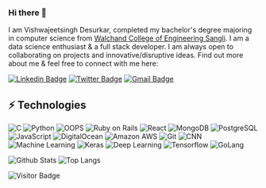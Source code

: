 ### Hi there 👋



I am Vishwajeetsingh Desurkar, completed my bachelor's degree majoring in computer science from [Walchand College of Engineering Sangli](http://www.walchandsangli.ac.in/). I am a data science enthusiast & a full stack developer. I am always open to collaborating on projects and innovative/disruptive ideas. Find out more about me & feel free to connect with me here:

[![Linkedin Badge](https://img.shields.io/badge/-VishwajeetsinghDesurkar-blue?style=flat-square&logo=Linkedin&logoColor=white&link=https://www.linkedin.com/in/vishwajeetsingh-desurkar/)](https://www.linkedin.com/in/vishwajeetsingh-desurkar/)
[![Twitter Badge](https://img.shields.io/badge/vishwwadesurkar-blue?style=flat-square&logo=twitter&logoColor=white&link=https://www.instagram.com/__vishwajeetsingh_/)](https://twitter.com/VishwaDesurkar)
[![Gmail Badge](https://img.shields.io/badge/-vishwajeetsinghd@gmail.com-c14438?style=flat-square&logo=Gmail&logoColor=white&link=mailto:vishwajeetsinghd@gmail.com)](mailto:vishwajeetsinghd@gmail.com)

## ⚡ Technologies

![C](https://img.shields.io/badge/C-C%20Programming-brown)
![Python](https://img.shields.io/badge/-Python-black?style=flat-square&logo=Python)
![OOPS](https://img.shields.io/badge/-OOPS-lightgrey)
![Ruby on Rails](https://img.shields.io/badge/ROR-Ruby%20on%20Rails-red)
![React](https://img.shields.io/badge/-React-black?style=flat-square&logo=react)
![MongoDB](https://img.shields.io/badge/-MongoDB-black?style=flat-square&logo=mongodb)
![PostgreSQL](https://img.shields.io/badge/-PostgreSQL-336791?style=flat-square&logo=postgresql)
![JavaScript](https://img.shields.io/badge/-JavaScript-black?style=flat-square&logo=javascript)
![DigitalOcean](https://img.shields.io/badge/-Digital%20Ocean-darkblue?style=flat-square&logo=digitalocean)
![Amazon AWS](https://img.shields.io/badge/Amazon%20AWS-232F3E?style=flat-square&logo=amazon-aws)
![Git](https://img.shields.io/badge/-Git-black?style=flat-square&logo=git)
![CNN](https://img.shields.io/badge/CNN-Convolutional%20Neural%20Network%20-lightgrey)
![Machine Learning](https://img.shields.io/badge/ML-Machine%20Learning-indigo)
![Keras](https://img.shields.io/badge/-Keras-red)
![Deep Learning](https://img.shields.io/badge/DL-Deep%20Learning-yellowgreen)
![Tensorflow](https://img.shields.io/badge/tf-Tensorflow-orange)
![GoLang](https://img.shields.io/badge/Go-Go%20Programming-blue)

![Github Stats](https://github-readme-stats.vercel.app/api?username=Selectus2&count_private=true&show_icons=true&include_all_commits=true)
![Top Langs](https://github-readme-stats.vercel.app/api/top-langs/?username=Selectus2&hide=TeX&layout=compact)

![Visitor Badge](https://visitor-badge.laobi.icu/badge?page_id=Selectus2.Selectus2)
